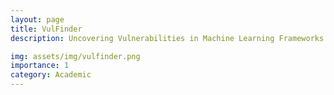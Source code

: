 ```yaml
---
layout: page
title: VulFinder
description: Uncovering Vulnerabilities in Machine Learning Frameworks via Software Composition Analysis and Directed Grammar-Based Fuzzing

img: assets/img/vulfinder.png
importance: 1
category: Academic
---
```



